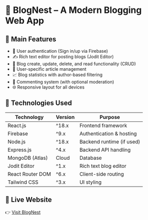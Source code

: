 # 📝 BlogNest – A Modern Blogging Web App

## 🌟 Main Features
- 🔐 User authentication (Sign in/up via Firebase)
- ✍️ Rich text editor for posting blogs (Jodit Editor)
- 📄 Blog create, update, delete, and read functionality (CRUD)
- 👤 User-specific article management
- 📈 Blog statistics with author-based filtering
- 💬 Commenting system (with optional moderation)
- 🌐 Responsive layout for all devices

## 🧰 Technologies Used

| Technology       | Version     | Purpose                      |
|------------------|-------------|------------------------------|
| React.js         | ^18.x       | Frontend framework           |
| Firebase         | ^9.x        | Authentication & hosting     |
| Node.js          | ^18.x       | Backend runtime (if used)    |
| Express.js       | ^4.x        | Backend API handling         |
| MongoDB (Atlas)  | Cloud       | Database                     |
| Jodit Editor     | ^1.x        | Rich text blog editor        |
| React Router DOM | ^6.x        | Client-side routing          |
| Tailwind CSS     | ^3.x        | UI styling                   |

## 🔗 Live Website
👉 [Visit BlogNest](https://blog-nest-a9329.web.app/)
